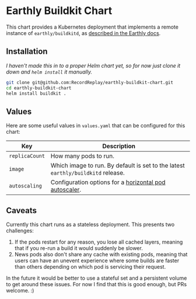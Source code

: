 # Earthly Buildkit Chart

This chart provides a Kubernetes deployment that implements a remote instance of `earthly/buildkitd`, as [described in the Earthly docs](https://docs.earthly.dev/ci-integration/remote-buildkit).

## Installation
_I haven't made this in to a proper Helm chart yet, so for now just clone it down and `helm install` it manually._

```bash
git clone git@github.com:RecordReplay/earthly-buildkit-chart.git
cd earthly-buildkit-chart
helm install buildkit .
```

## Values
Here are some useful values in `values.yaml` that can be configured for this chart:

| Key      | Description |
| ----------- | ----------- |
| `replicaCount` | How many pods to run.        |
| `image` | Which image to run. By default is set to the latest `earthly/buildkitd` release.|
| `autoscaling` | Configuration options for a [horizontal pod autoscaler](https://kubernetes.io/docs/tasks/run-application/horizontal-pod-autoscale/).|


## Caveats
Currently this chart runs as a stateless deployment. This presents two challenges:

1) If the pods restart for any reason, you lose all cached layers, meaning that if you re-run a build it would suddenly be slower.
2) News pods also don't share any cache with existing pods, meaning that users can have an unevent experience where some builds are faster than others depending on which pod is servicing their request.

In the future it would be better to use a stateful set and a persistent volume to get around these issues. For now I find that this is good enough, but PRs welcome. :)